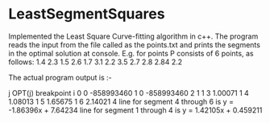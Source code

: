 # LeastSegmentSquares

Implemented the Least Square Curve-fitting algorithm in c++. The program reads the input from the file called as the points.txt
and prints the segments in the optimal solution at console.
E.g. for points P consists of 6 points, as follows:
1.4 2.3
1.5 2.6 
1.7 3.1 
2.2 3.5 
2.7 2.8 
2.84 2.2

The actual program output is :-
                                 
 j OPT(j) breakpoint i
 0 0     -858993460 
 1 0     -858993460
 2 1      1
 3 1.00071 1 
 4 1.08013 1 
 5 1.65675 1 
 6 2.14021 4
 line for segment 4 through 6 is y = -1.86396x + 7.64234
 line for segment 1 through 4 is y = 1.42105x + 0.459211
